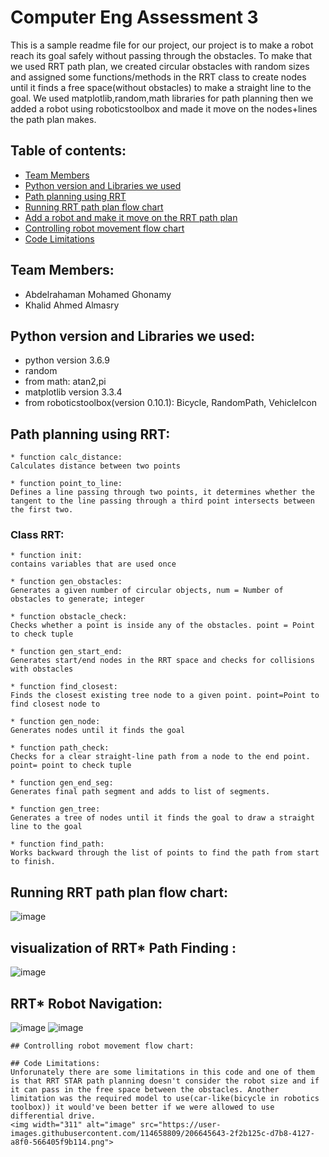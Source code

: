 # Computer Eng Assessment 3
This is a sample readme file for our project, our project is to make a robot reach its goal safely without passing through the obstacles. To make that we used RRT path plan, we created circular obstacles with random sizes and assigned some functions/methods in the RRT class to create nodes until it finds a free space(without obstacles) to make a straight line to the goal. We used matplotlib,random,math libraries for path planning then we added a robot using roboticstoolbox and made it move on the nodes+lines the path plan makes.

## Table of contents:
* [Team Members](#team-members)
* [Python version and Libraries we used](#python-version-and-libraries-we-used)
* [Path planning using RRT](#path-planning-using-rrt)
* [Running RRT path plan flow chart](#running-rrt-path-plan-flow-chart)
* [Add a robot and make it move on the RRT path plan](#add-a-robot-and-make-it-move-on-the-rrt-path-plan)
* [Controlling robot movement flow chart](#controlling-robot-movement-flow-chart)
* [Code Limitations](#code-limitations)

## Team Members:
* Abdelrahaman Mohamed Ghonamy
* Khalid Ahmed Almasry

## Python version and Libraries we used:
* python version 3.6.9
* random
* from math: atan2,pi
* matplotlib version 3.3.4 
* from roboticstoolbox(version 0.10.1): Bicycle, RandomPath, VehicleIcon

## Path planning using RRT:
```
* function calc_distance:
Calculates distance between two points

* function point_to_line:
Defines a line passing through two points, it determines whether the tangent to the line passing through a third point intersects between the first two.
```
### Class RRT:
```
* function init:
contains variables that are used once

* function gen_obstacles:
Generates a given number of circular objects, num = Number of obstacles to generate; integer

* function obstacle_check: 
Checks whether a point is inside any of the obstacles. point = Point to check tuple

* function gen_start_end:
Generates start/end nodes in the RRT space and checks for collisions with obstacles

* function find_closest:
Finds the closest existing tree node to a given point. point=Point to find closest node to

* function gen_node:
Generates nodes until it finds the goal

* function path_check:
Checks for a clear straight-line path from a node to the end point. point= point to check tuple

* function gen_end_seg: 
Generates final path segment and adds to list of segments.

* function gen_tree:
Generates a tree of nodes until it finds the goal to draw a straight line to the goal

* function find_path:
Works backward through the list of points to find the path from start to finish.
```
## Running RRT path plan flow chart:
![image](https://user-images.githubusercontent.com/114658809/206564852-06696816-fb8f-47aa-b7ed-99b55b2b237e.png)

## visualization of RRT* Path Finding :
![image](https://user-images.githubusercontent.com/114488000/206672837-721498a7-f4e8-4ac8-a93e-75514b28df64.png)

## RRT* Robot Navigation:
![image](https://user-images.githubusercontent.com/114488000/206672507-b934d52b-8eaf-409f-b91f-3f148f6ca0c2.png)
![image](https://user-images.githubusercontent.com/114488000/206672984-0bcb9327-531a-4084-8e58-22694f650bc5.png)

```
## Controlling robot movement flow chart:

## Code Limitations:
Unforunately there are some limitations in this code and one of them is that RRT STAR path planning doesn't consider the robot size and if it can pass in the free space between the obstacles. Another limitation was the required model to use(car-like(bicycle in robotics toolbox)) it would've been better if we were allowed to use differential drive.   
<img width="311" alt="image" src="https://user-images.githubusercontent.com/114658809/206645643-2f2b125c-d7b8-4127-a8f0-566405f9b114.png">
